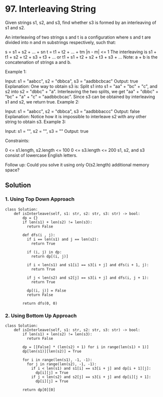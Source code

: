 # 97. Interleaving String
Given strings s1, s2, and s3, find whether s3 is formed by an interleaving of s1 and s2.

An interleaving of two strings s and t is a configuration where s and t are divided into n and m 
substrings
 respectively, such that:

s = s1 + s2 + ... + sn
t = t1 + t2 + ... + tm
|n - m| <= 1
The interleaving is s1 + t1 + s2 + t2 + s3 + t3 + ... or t1 + s1 + t2 + s2 + t3 + s3 + ...
Note: a + b is the concatenation of strings a and b.

 

Example 1:


Input: s1 = "aabcc", s2 = "dbbca", s3 = "aadbbcbcac"
Output: true
Explanation: One way to obtain s3 is:
Split s1 into s1 = "aa" + "bc" + "c", and s2 into s2 = "dbbc" + "a".
Interleaving the two splits, we get "aa" + "dbbc" + "bc" + "a" + "c" = "aadbbcbcac".
Since s3 can be obtained by interleaving s1 and s2, we return true.
Example 2:

Input: s1 = "aabcc", s2 = "dbbca", s3 = "aadbbbaccc"
Output: false
Explanation: Notice how it is impossible to interleave s2 with any other string to obtain s3.
Example 3:

Input: s1 = "", s2 = "", s3 = ""
Output: true
 

Constraints:

0 <= s1.length, s2.length <= 100
0 <= s3.length <= 200
s1, s2, and s3 consist of lowercase English letters.
 

Follow up: Could you solve it using only O(s2.length) additional memory space?

## Solution
### 1. Using Top Down Approach
```
class Solution:
    def isInterleave(self, s1: str, s2: str, s3: str) -> bool:
        dp = {}
        if len(s1) + len(s2) != len(s3):
          return False
        
        def dfs(i , j):
          if i == len(s1) and j == len(s2):
            return True
          
          if (i, j) in dp:
            return dp[(i, j)]
          
          if i < len(s1) and s1[i] == s3[i + j] and dfs(i + 1, j):
            return True
          
          if j < len(s2) and s2[j] == s3[i + j] and dfs(i, j + 1):
            return True
          
          dp[(i, j)] = False
          return False
        
        return dfs(0, 0)
```
### 2. Using Bottom Up Approach
```
class Solution:
    def isInterleave(self, s1: str, s2: str, s3: str) -> bool:
        if len(s1) + len(s2) != len(s3):
          return False        

        dp = [[False] * (len(s2) + 1) for i in range(len(s1) + 1)]
        dp[len(s1)][len(s2)] = True

        for i in range(len(s1), -1, -1):
          for j in range(len(s2), -1, -1):
            if i < len(s1) and s1[i] == s3[i + j] and dp[i + 1][j]:
              dp[i][j] = True
            if j < len(s2) and s2[j] == s3[i + j] and dp[i][j + 1]:
              dp[i][j] = True

        return dp[0][0]
```